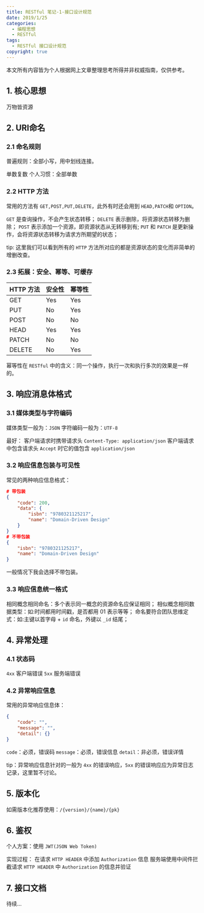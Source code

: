 ```yaml
---
title: RESTful 笔记-1-接口设计规范
date: 2019/1/25
categories:
  - 编程思想
  - RESTful
tags:
  - RESTful 接口设计规范
copyright: true
---
```


本文所有内容皆为个人根据网上文章整理思考所得并非权威指南，仅供参考。

## 1. 核心思想

万物皆资源

## 2. URI命名

### 2.1 命名规则

普遍规则：全部小写，用中划线连接。

单数复数
个人习惯：全部单数

### 2.2 HTTP 方法

常用的方法有 `GET,POST,PUT,DELETE`，此外有时还会用到 `HEAD,PATCH`和 `OPTION`。

`GET` 是查询操作，不会产生状态转移；
`DELETE` 表示删除，将资源状态转移为删除；
`POST` 表示添加一个资源，即资源状态从无转移到有;
`PUT` 和 `PATCH` 是更新操作，会将资源状态转移为请求方所期望的状态；

tip: 这里我们可以看到所有的 `HTTP` 方法所对应的都是资源状态的变化而非简单的增删改查。

### 2.3 拓展：安全、幂等、可缓存

| HTTP 方法 | 安全性 | 幂等性 |
| --- | --- | --- |
| GET | Yes | Yes |
| PUT | No | Yes |
| POST | No | No |
| HEAD | Yes | Yes |
| PATCH | No | No |
| DELETE | No | Yes |

幂等性在 `RESTful` 中的含义：同一个操作，执行一次和执行多次的效果是一样的。

## 3. 响应消息体格式

### 3.1 媒体类型与字符编码

媒体类型一般为：`JSON`
字符编码一般为：`UTF-8`

最好：
客户端请求时携带请求头 `Content-Type: application/json`
客户端请求中包含请求头 `Accept` 时它的值包含 `application/json`

### 3.2 响应信息包装与可见性

常见的两种响应信息格式：

```json
# 带包装
{
    "code": 200,
    "data": {
        "isbn": "9780321125217", 
        "name": "Domain-Driven Design"
    }
}
# 不带包装
{
    "isbn": "9780321125217", 
    "name": "Domain-Driven Design"
}
```

一般情况下我会选择不带包装。

### 3.3 响应信息统一格式

相同概念相同命名：多个表示同一概念的资源命名应保证相同；
相似概念相同数据类型：如:时间都用时间戳，是否都用 01 表示等等；
命名要符合团队思维定式：如:主键以首字母 + `id` 命名，外键以 `_id` 结尾；

## 4. 异常处理

### 4.1 状态码

`4xx` 客户端错误
`5xx` 服务端错误

### 4.2 异常响应信息

常用的异常响应信息体：

```json
{
    "code": "",
    "message": "",
    "detail": {}
}
```

`code`：必须，错误码
`message`：必须，错误信息
`detail`：非必须，错误详情

tip：异常响应信息针对的一般为 `4xx` 的错误响应，`5xx` 的错误响应应为异常日志记录，这里暂不讨论。

## 5. 版本化

如需版本化推荐使用：`/{version}/{name}/{pk}`

## 6. 鉴权

个人方案：使用 `JWT(JSON Web Token)`

实现过程：
在请求 `HTTP HEADER` 中添加 `Authorization` 信息
服务端使用中间件拦截请求 `HTTP HEADER` 中 `Authorization` 的信息并验证

## 7. 接口文档

待续…